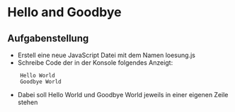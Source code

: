 # Hello and Goodbye

## Aufgabenstellung

-   Erstell eine neue JavaScript Datei mit dem Namen loesung.js
-   Schreibe Code der in der Konsole folgendes Anzeigt:

```
    Hello World
    Goodbye World
```

-   Dabei soll Hello World und Goodbye World jeweils in einer eigenen Zeile stehen
